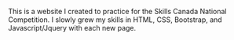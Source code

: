 This is a website I created to practice for the Skills Canada National Competition. I slowly grew my skills in HTML, CSS, Bootstrap, and Javascript/Jquery with each new page.
